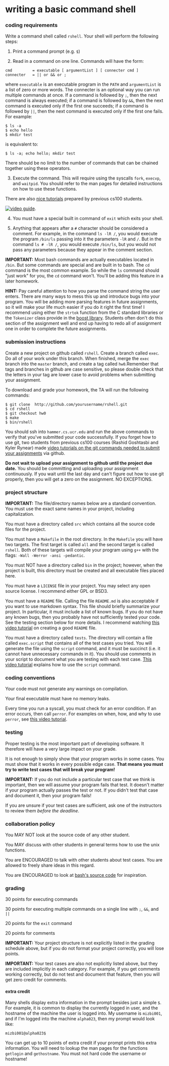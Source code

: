 # writing a basic command shell

### coding requirements

Write a command shell called `rshell`.  Your shell will perform the following steps:

1. Print a command prompt (e.g. `$`)

2. Read in a command on one line.
Commands will have the form: 
```
cmd         = executable [ argumentList ] [ connecter cmd ]
connecter   = || or && or ;
```
where `executable` is an executable program in the `PATH` and `argumentList` is a list of zero or more words.
The connecter is an optional way you can run multiple commands at once.
If a command is followed by `;`, then the next command is always executed;
if a command is followed by `&&`, then the next command is executed only if the first one succeeds;
if a command is followed by `||`, then the next command is executed only if the first one fails.
For example:
```
$ ls -a
$ echo hello
$ mkdir test
```
is equivalent to:
```
$ ls -a; echo hello; mkdir test
```
There should be no limit to the number of commands that can be chained together using these operators.

3. Execute the command.
This will require using the syscalls `fork`, `execvp`, and `waitpid`.
You should refer to the man pages for detailed instructions on how to use these functions.

There are also [nice tutorials](../../../tutorials/syscalls/README.md) prepared by previous cs100 students.

[![video guide](http://i.imgur.com/3hRxF4x.jpg)](https://www.youtube.com/watch?v=xVSPv-9x3gk).

4. You must have a special built in command of `exit` which exits your shell.

5. Anything that appears after a `#` character should be considered a comment.
For example, in the command `ls -lR /`, you would execute the program `/bin/ls` passing into it the parameters `-lR` and `/`.
But in the command `ls # -lR /`, you would execute `/bin/ls`, but you would not pass any parameters because they appear in the comment section.

**IMPORTANT:** Most bash commands are actually executables located in `/bin`.  But some commands are special and are built in to bash.  The `cd` command is the most common example.  So while the `ls` command should "just work" for you, the `cd` command won't.  You'll be adding this feature in a later homework.

**HINT:** Pay careful attention to how you parse the command string the user enters.  There are many ways to mess this up and introduce bugs into your program.  You will be adding more parsing features in future assignments, so it will make your life much easier if you do it right the first time!  I recommend using either the `strtok` function from the C standard libraries or the `Tokenizer` class provide in the [boost library](http://www.boost.org/doc/libs/1_36_0/libs/tokenizer/tokenizer.htm).  Students often don't do this section of the assignment well and end up having to redo all of assignment one in order to complete the future assignments.

### submission instructions

Create a new project on github called `rshell`.  Create a branch called `exec`.  Do all of your work under this branch.  When finished, merge the `exec` branch into the `master` branch, and create a tag called `hw0`.Remember that tags and branches in github are case sensitive, so please double check that the letters in your tag are lower case to avoid problems when submitting your assignment.

To download and grade your homework, the TA will run the following commands:

```
$ git clone  http://github.com/yourusername/rshell.git
$ cd rshell
$ git checkout hw0
$ make
$ bin/rshell
```

You should ssh into `hammer.cs.ucr.edu` and run the above commands to verify that you've submitted your code successfully.
If you forget how to use git, two students from previous cs100 courses (Rashid Goshtasbi and Kyler Rynear) made [video tutorials on the git commands needed to submit your assignments](https://izbicki.me/blog/videoguide-for-github-vim-bash.html#tags) via github.

**Do not wait to upload your assignment to github until the project due date.**
You should be committing and uploading your assignment continuously.
If you wait until the last day and can't figure out how to use git properly, then you will get a zero on the assignment.
NO EXCEPTIONS.

### project structure

**IMPORTANT:** The file/directory names below are a standard convention.  You must use the exact same names in your project, including capitalization.

You must have a directory called `src` which contains all the source code files for the project.

You must have a `Makefile` in the root directory.  In the `Makefile` you will have two targets.  The first target is called `all` and the second target is called `rshell`.  Both of these targets will compile your program using `g++` with the flags: `-Wall -Werror -ansi -pedantic`.

You must NOT have a directory called `bin` in the project; however, when the project is built, this directory must be created and all executable files placed here.

You must have a `LICENSE` file in your project.  You may select any open source license.  I recommend either GPL or BSD3.

You must have a `README` file.  Calling the file `README.md` is also acceptable if you want to use markdown syntax.  This file should briefly summarize your project.  In particular, it must include a list of known bugs.  If you do not have any known bugs, then you probably have not sufficiently tested your code.  See the testing section below for more details.  I recommend watching [this video tutorial](https://izbicki.me/blog/videoguide-for-github-vim-bash.html#readme) on creating a good `README` file.

You must have a directory called `tests`.  The directory will contain a file called `exec.script` that contains all of the test cases you tried.  You will generate the file using the `script` command, and it must be succinct (i.e. it cannot have unnecessary commands in it).  You should use comments in your script to document what you are testing with each test case.  [This video tutorial](https://izbicki.me/blog/videoguide-for-github-vim-bash.html#script) explains how to use the `script` command.

<!--When you run `rschell` from within `script`, you must run it using the `valgrind` debugging tool.  See the [valgrind-tutorial](valgrind-tutorial) folder in this directory for a tutorial on how to find memory leaks using valgrind.
-->

### coding conventions

Your code must not generate any warnings on compilation.

<!--Your code must pass the `cppchecker` linting tool with no warnings.-->

Your final executable must have no memory leaks.

Every time you run a syscall, you must check for an error condition.
If an error occurs, then call `perror`.
For examples on when, how, and why to use `perror`, see [this video tutorial](https://izbicki.me/blog/videoguide-for-github-vim-bash.html#perror).

### testing

Proper testing is the most important part of developing software.  It therefore will have a very large impact on your grade. 

It is not enough to simply show that your program works in some cases.  You must show that it works in every possible edge case.  **That means you must try to write test cases that will break your program!**  

**IMPORTANT:** If you do not include a particular test case that we think is important, then we will assume your program fails that test.  It doesn't matter if your program actually passes the test or not.  If you didn't test that case and document it, then your program fails!

If you are unsure if your test cases are sufficient, ask one of the instructors to review them *before the deadline*.

### collaboration policy

You MAY NOT look at the source code of any other student.

You MAY discuss with other students in general terms how to use the unix functions.

You are ENCOURAGED to talk with other students about test cases.
You are allowed to freely share ideas in this regard.

You are ENCOURAGED to look at [bash's source code](https://www.gnu.org/software/bash/) for inspiration.

### grading

30 points for executing commands 

30 points for executing multiple commands on a single line with `;`, `&&`, and `||`

20 points for the `exit` command

20 points for comments

<!--

test cases for part 1 (each worth 5 pts):

* run any command with no params

* run any command with a small number of params

* run any command with a large (>10) number of params

* run both a command in `/bin` and a command in the current directory; for example, run rshell from within rshell

* if command doesn't exist, must print appropriate error message

* verify their parsing works by trying to add lots of spaces between parameters, e.g. `     ls      -a -l        -R`

test cases for part 2: (total 35 points, so possibility of extra credit)

* simple example showing two commands connected with each operator; they must show both the case where the first command succeds and the case where the first command fails. (15 pts)

* an example showing lots of commands chained together (5 pts)

* two examples mixing and matching different operators in one command (10pts)

* parsing example showing that the operators can be right next to each command or they can have spaces separating them; e.g. `ls -l||cat        ; rm -rf *` (5pts)

test cases for part 3: (5 pts each)

* exit all by itself

* exit with parameters passed to it (I don't care if it exits or prints an error)

* exit as a parameter to something else shouldn't exit, e.g. `ls -l exit`

* exit in a chain of commands should exit, e.g. `ls -l; exit`

test cases for part 4:

* comment within a command: `ls -l # this is a comment` (10 pts)

* comment on a line by itself (5 pts)

* comment where `#` touches something else: `ls -l# this is a comment here` (5 pts)

other deductions:

* if they have any binary files in their project, they get -20 points

* if the LICENSE file is missing -5 pts

* if the README is not relatively nice, they get -10 points

* for every syscall that is not error checked they get -5 pts (grading script checks this automatically)

* for every warning during compilation they get -5 pts

* for every memory leak reported by valgrind -5 pts up to -20 points; if valgrind wasn't run then -20 points

* for every error reported by cppchecker, -5 points

extra credit:

* if all of their prompts have the information, then +10pts

* if they provide extra test cases that are particularly nice, they can get up to +10 points

-->

**IMPORTANT:** 
Your project structure is not explicitly listed in the grading schedule above, but if you do not format your project correctly, you will lose points.

**IMPORTANT:** 
Your test cases are also not explicitly listed above, but they are included implicitly in each category.
For example, if you get comments working correctly, but do not test and document that feature, then you will get zero credit for comments.

#### extra credit

Many shells display extra information in the prompt besides just a simple `$`.
For example, it is common to display the currently logged in user, and the hostname of the machine the user is logged into.
My username is `mizbi001`, and if I'm logged into the machine `alpha023`, then my prompt would look like:
```
mizbi001@alpha023$
```
You can get up to 10 points of extra credit if your prompt prints this extra information.
You will need to lookup the man pages for the functions `getlogin` and `gethostname`.
You must not hard code the username or hostname!
